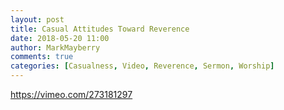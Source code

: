 ```yaml
---
layout: post
title: Casual Attitudes Toward Reverence
date: 2018-05-20 11:00
author: MarkMayberry
comments: true
categories: [Casualness, Video, Reverence, Sermon, Worship]
---
```

https://vimeo.com/273181297
